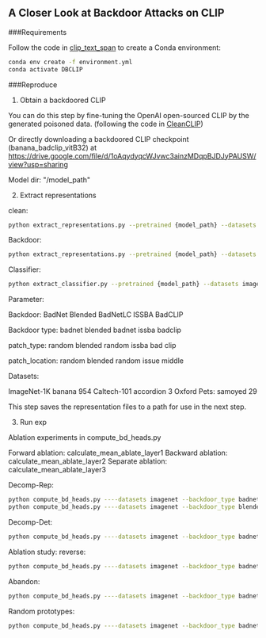 ## A Closer Look at Backdoor Attacks on CLIP

###Requirements

Follow the code in [clip_text_span](https://github.com/yossigandelsman/clip_text_span) to create a Conda environment:
```bash
conda env create -f environment.yml
conda activate DBCLIP
```

###Reproduce

1. Obtain a backdoored CLIP

You can do this step by fine-tuning the OpenAI open-sourced CLIP by the generated poisoned data. (following the code in [CleanCLIP](https://github.com/nishadsinghi/CleanCLIP))

Or directly downloading a backdoored CLIP checkpoint (banana_badclip_vitB32) at https://drive.google.com/file/d/1oAqydyqcWJvwc3ainzMDqpBJDJyPAUSW/view?usp=sharing

Model dir: "/model_path"

2. Extract representations

clean: 
```bash
python extract_representations.py --pretrained {model_path} --datasets imagenet --backdoor_type badnet --patch_type random --patch_location random --target_label 954
```

Backdoor: 
```bash
python extract_representations.py --pretrained {model_path} --datasets imagenet --backdoor_type badnet --patch_type random --patch_location random --target_label 954 --add_backdoor
```

Classifier: 
```bash
python extract_classifier.py --pretrained {model_path} --datasets imagenet --backdoor_type badnet --target_label 954
```

Parameter:

Backdoor:          BadNet Blended BadNetLC ISSBA  BadCLIP

Backdoor type:     badnet blended badnet   issba  badclip

patch_type:        random blended random   issba  bad clip

patch_location:    random blended random   issue  middle

Datasets:

ImageNet-1K banana 954
Caltech-101 accordion 3
Oxford Pets: samoyed 29

This step saves the representation files to a path for use in the next step.

3. Run exp

Ablation experiments in compute_bd_heads.py 

Forward ablation: calculate_mean_ablate_layer1
Backward ablation: calculate_mean_ablate_layer2
Separate ablation: calculate_mean_ablate_layer3

Decomp-Rep:

```bash
python compute_bd_heads.py ----datasets imagenet --backdoor_type badnet --target_label 954 --head_ablation mean_ablate --ablate_means edit
python compute_bd_heads.py ----datasets imagenet --backdoor_type blended --target_label 954 --mlp_ablation mean_ablate
```

Decomp-Det:
```bash
python compute_bd_heads.py ----datasets imagenet --backdoor_type badnet --target_label 954 --head_ablation mean_ablate --ablate_means detect
```

Ablation study:
reverse: 
```bash
python compute_bd_heads.py ----datasets imagenet --backdoor_type badnet --target_label 954 --head_ablation mean_ablate --ablate_means reverse
```

Abandon: 
```bash
python compute_bd_heads.py ----datasets imagenet --backdoor_type badnet --target_label 954 --head_ablation zero_value_ablate --ablate_means edit
```

Random prototypes: 
```bash
python compute_bd_heads.py ----datasets imagenet --backdoor_type badnet --target_label 954 --head_ablation random_value_ablate --ablate_means edit
```



